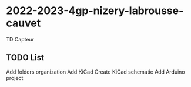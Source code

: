 # 2022-2023-4gp-nizery-labrousse-cauvet

TD Capteur


## TODO List

Add folders organization
Add KiCad
Create KiCad schematic
Add Arduino project